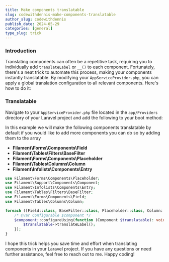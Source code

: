 ```yaml
---
title: Make components translatable
slug: codewithdennis-make-components-translatable
author_slug: codewithdennis
publish_date: 2024-05-29
categories: [general]
type_slug: trick
---
```


### Introduction

Translating components can often be a repetitive task, requiring you to individually add `translateLabel` or `__()` to each component. Fortunately, there's a neat trick to automate this process, making your components instantly translatable. By modifying your `AppServiceProvider.php`, you can apply a global translation configuration to all relevant components. Here's how to do it:

### Translatable
Navigate to your `AppServiceProvider.php` file located in the `app/Providers` directory of your Laravel project and add the following to your boot method:

In this example we will make the following components translatable by default if you would like to add more components you can do so by adding them to the array
- **Filament\Forms\Components\Field**
- **Filament\Tables\Filters\BaseFilter**
- **Filament\Forms\Components\Placeholder**
- **Filament\Tables\Columns\Column**
- **Filament\Infolists\Components\Entry**
```php
use Filament\Forms\Components\Placeholder;
use Filament\Support\Components\Component;
use Filament\Infolists\Components\Entry;
use Filament\Tables\Filters\BaseFilter;
use Filament\Forms\Components\Field;
use Filament\Tables\Columns\Column;
```

```php
foreach ([Field::class, BaseFilter::class, Placeholder::class, Column::class, Entry::class] as $component) {
    /* @var Configurable $component */
    $component::configureUsing(function (Component $translatable): void {
        $translatable->translateLabel();
    });
}
```

I hope this trick helps you save time and effort when translating components in your Laravel project. If you have any questions or need further assistance, feel free to reach out to me. Happy coding!